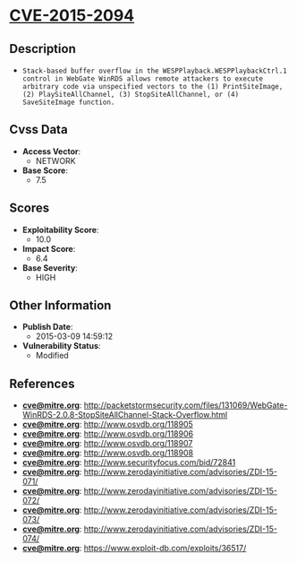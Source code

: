 
# [CVE-2015-2094](http://packetstormsecurity.com/files/131069/WebGate-WinRDS-2.0.8-StopSiteAllChannel-Stack-Overflow.html)

## Description

- `Stack-based buffer overflow in the WESPPlayback.WESPPlaybackCtrl.1 control in WebGate WinRDS allows remote attackers to execute arbitrary code via unspecified vectors to the (1) PrintSiteImage, (2) PlaySiteAllChannel, (3) StopSiteAllChannel, or (4) SaveSiteImage function.`

## Cvss Data

- **Access Vector**:
  - NETWORK
- **Base Score**:
  - 7.5

## Scores

- **Exploitability Score**:
  - 10.0
- **Impact Score**:
  - 6.4
- **Base Severity**:
  - HIGH

## Other Information

- **Publish Date**:
  - 2015-03-09 14:59:12
- **Vulnerability Status**:
  - Modified

## References

- **cve@mitre.org**: http://packetstormsecurity.com/files/131069/WebGate-WinRDS-2.0.8-StopSiteAllChannel-Stack-Overflow.html
- **cve@mitre.org**: http://www.osvdb.org/118905
- **cve@mitre.org**: http://www.osvdb.org/118906
- **cve@mitre.org**: http://www.osvdb.org/118907
- **cve@mitre.org**: http://www.osvdb.org/118908
- **cve@mitre.org**: http://www.securityfocus.com/bid/72841
- **cve@mitre.org**: http://www.zerodayinitiative.com/advisories/ZDI-15-071/
- **cve@mitre.org**: http://www.zerodayinitiative.com/advisories/ZDI-15-072/
- **cve@mitre.org**: http://www.zerodayinitiative.com/advisories/ZDI-15-073/
- **cve@mitre.org**: http://www.zerodayinitiative.com/advisories/ZDI-15-074/
- **cve@mitre.org**: https://www.exploit-db.com/exploits/36517/
